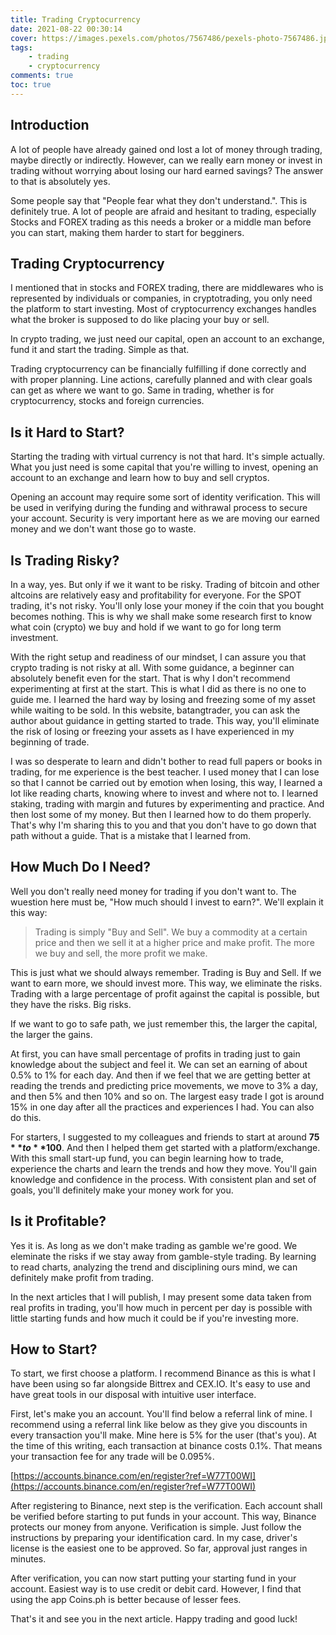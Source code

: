 ```yaml
---
title: Trading Cryptocurrency
date: 2021-08-22 00:30:14
cover: https://images.pexels.com/photos/7567486/pexels-photo-7567486.jpeg?auto=compress&cs=tinysrgb&dpr=2&h=750&w=1260
tags:
    - trading
    - cryptocurrency
comments: true
toc: true
---
```


## Introduction

A lot of people have already gained ond lost a lot of money through trading, maybe directly or indirectly. However, can we really earn money or invest in trading without worrying about losing our hard earned savings? The answer to that is absolutely yes. 

<!-- more -->

Some people say that "People fear what they don't understand.". This is definitely true. A lot of people are afraid and hesitant to trading, especially Stocks and FOREX trading as this needs a broker or a middle man before you can start, making them harder to start for begginers.

## Trading Cryptocurrency

I mentioned that in stocks and FOREX trading, there are middlewares who is represented by individuals or companies, in cryptotrading, you only need the platform to start investing. Most of cryptocurrency exchanges handles what the broker is supposed to do like placing your buy or sell.

In crypto trading, we just need our capital, open an account to an exchange, fund it and start the trading. Simple as that.

Trading cryptocurrency can be financially fulfilling if done correctly and with proper planning. Line actions, carefully planned and with clear goals can get as where we want to go. Same in trading, whether is for cryptocurrency, stocks and foreign currencies.

## Is it Hard to Start?

Starting the trading with virtual currency is not that hard. It's simple actually. What you just need is some capital that you're willing to invest, opening an account to an exchange and learn how to buy and sell cryptos. 

Opening an account may require some sort of identity verification. This will be used in verifying during the funding and withrawal process to secure your account. Security is very important here as we are moving our earned money and we don't want those go to waste.

## Is Trading Risky?

In a way, yes. But only if we it want to be risky. Trading of bitcoin and other altcoins are relatively easy and profitability for everyone. For the SPOT trading, it's not risky. You'll only lose your money if the coin that you bought becomes nothing. This is why we shall make some research first to know what coin (crypto) we buy and hold if we want to go for long term investment.

With the right setup and readiness of our mindset, I can assure you that crypto trading is not risky at all. With some guidance, a beginner can absolutely benefit even for the start. That is why I don't recommend experimenting at first at the start. This is what I did as there is no one to guide me. I learned the hard way by losing and freezing some of my asset while waiting to be sold. In this website, batangtrader, you can ask the author about guidance in getting started to trade. This way, you'll eliminate the risk of losing or freezing your assets as I have experienced in my beginning of trade.

I was so desperate to learn and didn't bother to read full papers or books in trading, for me experience is the best teacher. I used money that I can lose so that I cannot be carried out by emotion when losing, this way, I learned a lot like reading charts, knowing where to invest and where not to. I learned staking, trading with margin and futures by experimenting and practice. And then lost some of my money. But then I learned how to do them properly. That's why I'm sharing this to you and that you don't have to go down that path without a guide. That is a mistake that I learned from.

## How Much Do I Need?

Well you don't really need money for trading if you don't want to. The wuestion here must be, "How much should I invest to earn?". We'll explain it this way:

> Trading is simply "Buy and Sell". We buy a commodity at a certain price and then we sell it at a higher price and make profit. The more we buy and sell, the more profit we make.

This is just what we should always remember. Trading is Buy and Sell. If we want to earn more, we should invest more. This way, we eliminate the risks. Trading with a large percentage of profit against the capital is possible, but they have the risks. Big risks.

If we want to go to safe path, we just remember this, the larger the capital, the larger the gains. 

At first, you can have small percentage of profits in trading just to gain knowledge about the subject and feel it. We can set an earning of about 0.5% to 1% for each day. And then if we feel that we are getting better at reading the trends and predicting price movements, we move to 3% a day, and then 5% and then 10% and so on. The largest easy trade I got is around 15% in one day after all the practices and experiences I had. You can also do this. 

For starters, I suggested to my colleagues and friends to start at around **$75** to **$100**. And then I helped them get started with a platform/exchange. With this small start-up fund, you can begin learning how to trade, experience the charts and learn the trends and how they move. You'll gain knowledge and confidence in the process. With consistent plan and set of goals, you'll definitely make your money work for you.

## Is it Profitable?

Yes it is. As long as we don't make trading as gamble we're good. We eleminate the risks if we stay away from gamble-style trading. By learning to read charts, analyzing the trend and disciplining ours mind, we can definitely make profit from trading.

In the next articles that I will publish, I may present some data taken from real profits in trading, you'll how much in percent per day is possible with little starting funds and how much it could be if you're investing more.

## How to Start?

To start, we first choose a platform. I recommend Binance as this is what I have been using so far alongside Bittrex and CEX.IO. It's easy to use and have great tools in our disposal with intuitive user interface.

First, let's make you an account. You'll find below a referral link of mine. I recommend using a referral link like below as they give you discounts in every transaction you'll make. Mine here is 5% for the user (that's you). At the time of this writing, each transaction at binance costs 0.1%. That means your transaction fee for any trade will be 0.095%.

[https://accounts.binance.com/en/register?ref=W77T00WI](https://accounts.binance.com/en/register?ref=W77T00WI)

After registering to Binance, next step is the verification. Each account shall be verified before starting to put funds in your account. This way, Binance protects our money from anyone. Verification is simple. Just follow the instructions by preparing your identification card. In my case, driver's license is the easiest one to be approved. So far, approval just ranges in minutes.

After verification, you can now start putting your starting fund in your account. Easiest way is to use credit or debit card. However, I find that using the app Coins.ph is better because of lesser fees.

That's it and see you in the next article. Happy trading and good luck!
